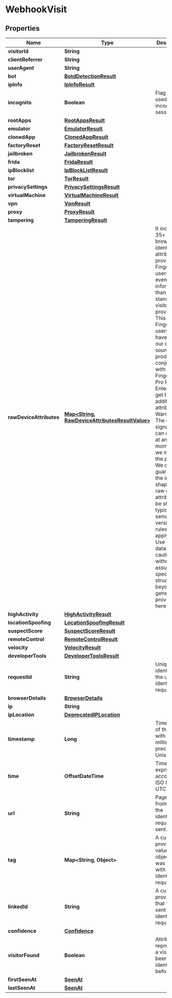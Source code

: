 

# WebhookVisit


## Properties

| Name | Type | Description | Notes |
|------------ | ------------- | ------------- | -------------|
|**visitorId** | **String** |  |  |
|**clientReferrer** | **String** |  |  [optional] |
|**userAgent** | **String** |  |  [optional] |
|**bot** | [**BotdDetectionResult**](BotdDetectionResult.md) |  |  [optional] |
|**ipInfo** | [**IpInfoResult**](IpInfoResult.md) |  |  [optional] |
|**incognito** | **Boolean** | Flag if user used incognito session. |  |
|**rootApps** | [**RootAppsResult**](RootAppsResult.md) |  |  [optional] |
|**emulator** | [**EmulatorResult**](EmulatorResult.md) |  |  [optional] |
|**clonedApp** | [**ClonedAppResult**](ClonedAppResult.md) |  |  [optional] |
|**factoryReset** | [**FactoryResetResult**](FactoryResetResult.md) |  |  [optional] |
|**jailbroken** | [**JailbrokenResult**](JailbrokenResult.md) |  |  [optional] |
|**frida** | [**FridaResult**](FridaResult.md) |  |  [optional] |
|**ipBlocklist** | [**IpBlockListResult**](IpBlockListResult.md) |  |  [optional] |
|**tor** | [**TorResult**](TorResult.md) |  |  [optional] |
|**privacySettings** | [**PrivacySettingsResult**](PrivacySettingsResult.md) |  |  [optional] |
|**virtualMachine** | [**VirtualMachineResult**](VirtualMachineResult.md) |  |  [optional] |
|**vpn** | [**VpnResult**](VpnResult.md) |  |  [optional] |
|**proxy** | [**ProxyResult**](ProxyResult.md) |  |  [optional] |
|**tampering** | [**TamperingResult**](TamperingResult.md) |  |  [optional] |
|**rawDeviceAttributes** | [**Map&lt;String, RawDeviceAttributesResultValue&gt;**](RawDeviceAttributesResultValue.md) | It includes 35+ raw browser identification attributes to provide Fingerprint users with even more information than our standard visitor ID provides. This enables Fingerprint users to not have to run our open-source product in conjunction with Fingerprint Pro Plus and Enterprise to get those additional attributes. Warning: The raw signals data can change at any moment as we improve the product. We cannot guarantee the internal shape of raw device attributes to be stable, so typical semantic versioning rules do not apply here. Use this data with caution without assuming a specific structure beyond the generic type provided here.  |  [optional] |
|**highActivity** | [**HighActivityResult**](HighActivityResult.md) |  |  [optional] |
|**locationSpoofing** | [**LocationSpoofingResult**](LocationSpoofingResult.md) |  |  [optional] |
|**suspectScore** | [**SuspectScoreResult**](SuspectScoreResult.md) |  |  [optional] |
|**remoteControl** | [**RemoteControlResult**](RemoteControlResult.md) |  |  [optional] |
|**velocity** | [**VelocityResult**](VelocityResult.md) |  |  [optional] |
|**developerTools** | [**DeveloperToolsResult**](DeveloperToolsResult.md) |  |  [optional] |
|**requestId** | **String** | Unique identifier of the user's identification request. |  |
|**browserDetails** | [**BrowserDetails**](BrowserDetails.md) |  |  |
|**ip** | **String** |  |  |
|**ipLocation** | [**DeprecatedIPLocation**](DeprecatedIPLocation.md) |  |  [optional] |
|**timestamp** | **Long** | Timestamp of the event with millisecond precision in Unix time. |  |
|**time** | **OffsetDateTime** | Time expressed according to ISO 8601 in UTC format. |  |
|**url** | **String** | Page URL from which the identification request was sent. |  |
|**tag** | **Map&lt;String, Object&gt;** | A customer-provided value or an object that was sent with identification request. |  |
|**linkedId** | **String** | A customer-provided id that was sent with identification request. |  [optional] |
|**confidence** | [**Confidence**](Confidence.md) |  |  [optional] |
|**visitorFound** | **Boolean** | Attribute represents if a visitor had been identified before. |  |
|**firstSeenAt** | [**SeenAt**](SeenAt.md) |  |  |
|**lastSeenAt** | [**SeenAt**](SeenAt.md) |  |  |



